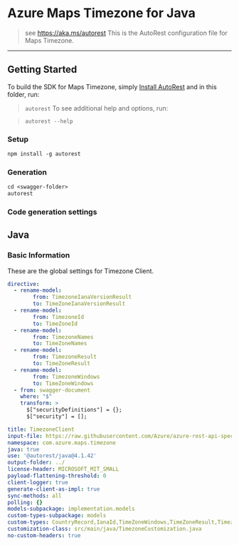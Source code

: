 # Azure Maps Timezone for Java

> see https://aka.ms/autorest
This is the AutoRest configuration file for Maps Timezone.
---
## Getting Started

To build the SDK for Maps Timezone, simply [Install AutoRest](https://aka.ms/autorest) and in this folder, run:

> `autorest`
To see additional help and options, run:

> `autorest --help`
### Setup
```ps
npm install -g autorest
```

### Generation

```ps
cd <swagger-folder>
autorest
```

### Code generation settings

## Java

### Basic Information

These are the global settings for Timezone Client.

``` yaml
directive:
  - rename-model:
        from: TimezoneIanaVersionResult
        to: TimeZoneIanaVersionResult  
  - rename-model:
        from: TimezoneId
        to: TimeZoneId
  - rename-model:
        from: TimezoneNames
        to: TimeZoneNames
  - rename-model:
        from: TimezoneResult
        to: TimeZoneResult
  - rename-model:
        from: TimezoneWindows
        to: TimeZoneWindows
  - from: swagger-document
    where: "$"
    transform: >
      $["securityDefinitions"] = {};
      $["security"] = [];

title: TimezoneClient
input-file: https://raw.githubusercontent.com/Azure/azure-rest-api-specs/main/specification/maps/data-plane/Timezone/preview/1.0/timezone.json
namespace: com.azure.maps.timezone
java: true
use: '@autorest/java@4.1.42'
output-folder: ../
license-header: MICROSOFT_MIT_SMALL
payload-flattening-threshold: 0
client-logger: true
generate-client-as-impl: true
sync-methods: all
polling: {}
models-subpackage: implementation.models
custom-types-subpackage: models
custom-types: CountryRecord,IanaId,TimeZoneWindows,TimeZoneResult,TimezoneOptions,TimeZoneNames,TimeZoneId,TimeZoneIanaVersionResult,ReferenceTime,TimeTransition
customization-class: src/main/java/TimezoneCustomization.java
no-custom-headers: true
```
